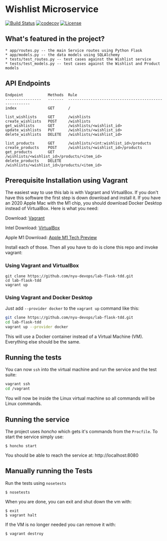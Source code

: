 # Wishlist Microservice

[![Build Status](https://app.travis-ci.com/Wishlist-Squad/wishlists.svg?branch=main)](https://app.travis-ci.com/Wishlist-Squad/wishlists)
[![codecov](https://codecov.io/gh/Wishlist-Squad/wishlists/branch/main/graph/badge.svg?token=WSM2E1CI2D)](https://codecov.io/gh/Wishlist-Squad/wishlists)
[![License](https://img.shields.io/badge/License-Apache%202.0-blue.svg)](https://opensource.org/licenses/Apache-2.0)

## What's featured in the project?

    * app/routes.py -- the main Service routes using Python Flask
    * app/models.py -- the data models using SQLAlchemy
    * tests/test_routes.py -- test cases against the Wishlist service
    * tests/test_models.py -- test cases against the Wishlist and Product models
    
## API Endpoints

```
Endpoint           Methods  Rule
----------------   -------  -----------------------------------------------------
index              GET      /

list_wishlists     GET      /wishlists
create_wishlists   POST     /wishlists
get_wishlists      GET      /wishlists/<wishlist_id>
update_wishlists   PUT      /wishlists/<wishlist_id>
delete_wishlists   DELETE   /wishlists/<wishlist_id>

list_products      GET      /wishlists/<int:wishlist_id>/products
create_products    POST     /wishlists/<wishlist_id>/products
get_products       GET      /wishlists/<wishlist_id>/products/<item_id>
delete_products    DELETE   /wishlists/<wishlist_id>/products/<item_id>
```

## Prerequisite Installation using Vagrant

The easiest way to use this lab is with Vagrant and VirtualBox. If you don't have this software the first step is down download and install it. If you have an 2020 Apple Mac with the M1 chip, you should download Docker Desktop instead of VirtualBox. Here is what you need:

Download: [Vagrant](https://www.vagrantup.com/)

Intel Download: [VirtualBox](https://www.virtualbox.org/)

Apple M1 Download: [Apple M1 Tech Preview](https://docs.docker.com/docker-for-mac/apple-m1/)

Install each of those. Then all you have to do is clone this repo and invoke vagrant:

### Using Vagrant and VirtualBox

```shell
git clone https://github.com/nyu-devops/lab-flask-tdd.git
cd lab-flask-tdd
vagrant up
```

### Using Vagrant and Docker Desktop

Just add `--provider docker` to the `vagrant up` command like this:

```sh
git clone https://github.com/nyu-devops/lab-flask-tdd.git
cd lab-flask-tdd
vagrant up --provider docker
```

This will use a Docker container instead of a Virtual Machine (VM). Everything else should be the same.

## Running the tests

You can now `ssh` into the virtual machine and run the service and the test suite:

```sh
vagrant ssh
cd /vagrant
```

You will now be inside the Linux virtual machine so all commands will be Linux commands.

## Running the service

The project uses *honcho* which gets it's commands from the `Procfile`. To start the service simply use:

```shell
$ honcho start
```

You should be able to reach the service at: http://localhost:8080

## Manually running the Tests

Run the tests using `nosetests`

```shell
$ nosetests
```

When you are done, you can exit and shut down the vm with:

```shell
$ exit
$ vagrant halt
```

If the VM is no longer needed you can remove it with:

```shell
$ vagrant destroy
```
